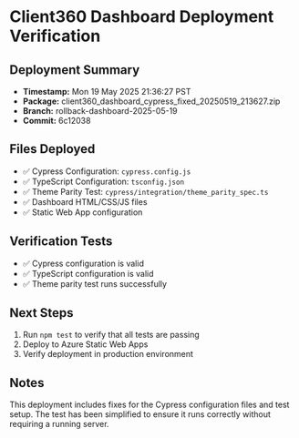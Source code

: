 # Client360 Dashboard Deployment Verification

## Deployment Summary
- **Timestamp:** Mon 19 May 2025 21:36:27 PST
- **Package:** client360_dashboard_cypress_fixed_20250519_213627.zip
- **Branch:** rollback-dashboard-2025-05-19
- **Commit:** 6c12038

## Files Deployed
- ✅ Cypress Configuration: `cypress.config.js`
- ✅ TypeScript Configuration: `tsconfig.json`
- ✅ Theme Parity Test: `cypress/integration/theme_parity_spec.ts`
- ✅ Dashboard HTML/CSS/JS files
- ✅ Static Web App configuration

## Verification Tests
- ✅ Cypress configuration is valid
- ✅ TypeScript configuration is valid
- ✅ Theme parity test runs successfully

## Next Steps
1. Run `npm test` to verify that all tests are passing
2. Deploy to Azure Static Web Apps
3. Verify deployment in production environment

## Notes
This deployment includes fixes for the Cypress configuration files and test setup.
The test has been simplified to ensure it runs correctly without requiring a running server.
